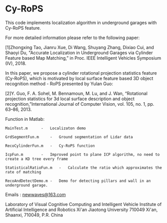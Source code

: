 

# Cy-RoPS

This code implements localization algorithm in underground garages with Cy-RoPS feature.

For more detailed information please refer to the following paper:

[1]Zhongxing Tao, Jianru Xue, Di Wang, Shuyang Zhang, Dixiao Cui, and Shaoyi Du, "Accurate Localization in Underground Garages via Cylinder Feature based Map Matching,” in Proc. IEEE Intelligent Vehicles Symposium (IV), 2018.

In this paper, we propose a cylinder rotational projection statistics feature (Cy-RoPS), which is motivated by local surface feature based 3D object recognition method - RoPS presented by Yulan Guo:

[2]Y. Guo, F. A. Sohel, M. Bennamoun, M. Lu, and J. Wan, “Rotational projection statistics for 3d local surface description and object recognition,”International Journal of Computer Vision, vol. 105, no. 1, pp. 63–86, 2013.

Function in Matlab:

	MainTest.m		-	Localizaton demo

	GrdSegmentFun.m		-	Ground segmentation of Lidar data

	RecoCylinderFun.m	-	Cy-RoPS function
	
	IcpFun.m		-	Improved point to plane ICP algorithm, no need to create a KD tree every frame

	StatisticalRatioFun.m	- 	Calculate the ratio which approximates the rate of matching

	RecoAndDetectDemo.m	-	Demo for detecting pillars and wall in an underground garage.


Emails : newwaves@163.com

Laboratory of Visual Cognitive Computing and Intelligent Vehicle
Institute of Artificial Intelligence and Robotics
Xi'an Jiaotong University
710049 Xi'an, Shaanxi, 710049, P.R. China
